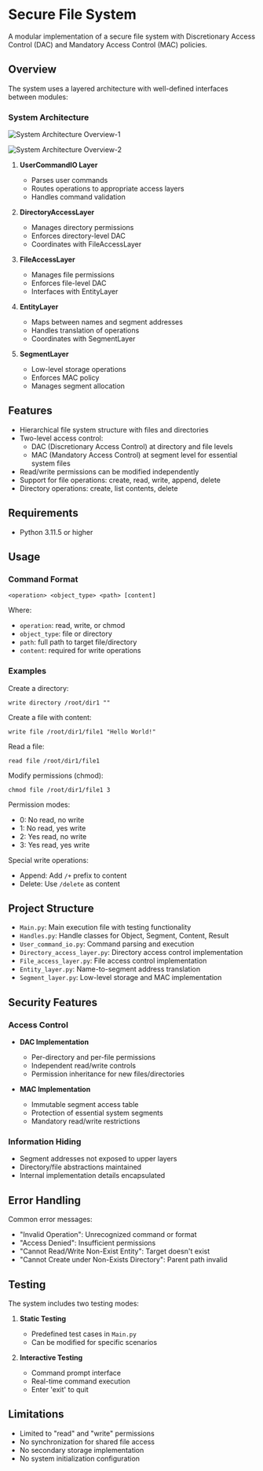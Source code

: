 # Secure File System

A modular implementation of a secure file system with Discretionary Access Control (DAC) and Mandatory Access Control (MAC) policies.

## Overview

The system uses a layered architecture with well-defined interfaces between modules:

### System Architecture

![System Architecture Overview-1](structure-1.png)

![System Architecture Overview-2](structure-2.png)



1. **UserCommandIO Layer**
   - Parses user commands
   - Routes operations to appropriate access layers
   - Handles command validation

2. **DirectoryAccessLayer**
   - Manages directory permissions
   - Enforces directory-level DAC
   - Coordinates with FileAccessLayer

3. **FileAccessLayer**  
   - Manages file permissions
   - Enforces file-level DAC
   - Interfaces with EntityLayer

4. **EntityLayer**
   - Maps between names and segment addresses
   - Handles translation of operations
   - Coordinates with SegmentLayer

5. **SegmentLayer**
   - Low-level storage operations
   - Enforces MAC policy
   - Manages segment allocation

## Features

- Hierarchical file system structure with files and directories
- Two-level access control:
  - DAC (Discretionary Access Control) at directory and file levels
  - MAC (Mandatory Access Control) at segment level for essential system files
- Read/write permissions can be modified independently
- Support for file operations: create, read, write, append, delete
- Directory operations: create, list contents, delete

## Requirements

- Python 3.11.5 or higher




## Usage

### Command Format
```
<operation> <object_type> <path> [content]
```

Where:
- `operation`: read, write, or chmod
- `object_type`: file or directory  
- `path`: full path to target file/directory
- `content`: required for write operations

### Examples

Create a directory:
```
write directory /root/dir1 ""
```

Create a file with content:
```
write file /root/dir1/file1 "Hello World!"
```

Read a file:
```
read file /root/dir1/file1
```

Modify permissions (chmod):
```
chmod file /root/dir1/file1 3
```

Permission modes:
- 0: No read, no write
- 1: No read, yes write  
- 2: Yes read, no write
- 3: Yes read, yes write

Special write operations:
- Append: Add `/+` prefix to content
- Delete: Use `/delete` as content

## Project Structure

- `Main.py`: Main execution file with testing functionality
- `Handles.py`: Handle classes for Object, Segment, Content, Result
- `User_command_io.py`: Command parsing and execution
- `Directory_access_layer.py`: Directory access control implementation
- `File_access_layer.py`: File access control implementation  
- `Entity_layer.py`: Name-to-segment address translation
- `Segment_layer.py`: Low-level storage and MAC implementation



## Security Features

### Access Control

- **DAC Implementation**
  - Per-directory and per-file permissions
  - Independent read/write controls
  - Permission inheritance for new files/directories
  
- **MAC Implementation**
  - Immutable segment access table
  - Protection of essential system segments
  - Mandatory read/write restrictions

### Information Hiding

- Segment addresses not exposed to upper layers
- Directory/file abstractions maintained
- Internal implementation details encapsulated

## Error Handling

Common error messages:

- "Invalid Operation": Unrecognized command or format
- "Access Denied": Insufficient permissions
- "Cannot Read/Write Non-Exist Entity": Target doesn't exist
- "Cannot Create under Non-Exists Directory": Parent path invalid

## Testing

The system includes two testing modes:

1. **Static Testing**
   - Predefined test cases in `Main.py`
   - Can be modified for specific scenarios
   
2. **Interactive Testing**  
   - Command prompt interface
   - Real-time command execution
   - Enter 'exit' to quit

## Limitations

- Limited to "read" and "write" permissions
- No synchronization for shared file access
- No secondary storage implementation
- No system initialization configuration